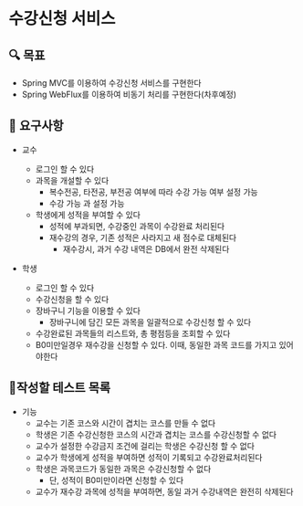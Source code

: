 # 수강신청 서비스 

## 🔍 목표

- Spring MVC를 이용하여 수강신청 서비스를 구현한다
- Spring WebFlux를 이용하여 비동기 처리를 구현한다(차후예정)

## 📮 요구사항
- 교수
  - 로그인 할 수 있다
  - 과목을 개설할 수 있다
    - 복수전공, 타전공, 부전공 여부에 따라 수강 가능 여부 설정 가능
    - 수강 가능 과 설정 가능 
  - 학생에게 성적을 부여할 수 있다
    - 성적에 부과되면, 수강중인 과목이 수강완료 처리된다
    - 재수강의 경우, 기존 성적은 사라지고 새 점수로 대체된다
      - 재수강시, 과거 수강 내역은 DB에서 완전 삭제된다 

- 학생
  - 로그인 할 수 있다
  - 수강신청을 할 수 있다
  - 장바구니 기능을 이용할 수 있다 
    - 장바구니에 담긴 모든 과목을 일괄적으로 수강신청 할 수 있다
  - 수강완료된 과목들의 리스트와, 총 평점등을 조회할 수 있다
  - B0미만일경우 재수강을 신청할 수 있다. 이때, 동일한 과목 코드를 가지고 있어야한다 

## 📃작성할 테스트 목록
- 기능 
  - 교수는 기존 코스와 시간이 겹치는 코스를 만들 수 없다
  - 학생은 기존 수강신청한 코스의 시간과 겹치는 코스를 수강신청할 수 없다
  - 교수가 설정한 수강금지 조건에 걸리는 학생은 수강신청 할 수 없다
  - 교수가 학생에게 성적을 부여하면 성적이 기록되고 수강완료처리된다
  - 학생은 과목코드가 동일한 과목은 수강신청할 수 없다
    - 단, 성적이 B0미만이라면 신청할 수 있다
  - 교수가 재수강 과목에 성적을 부여하면, 동일 과거 수강내역은 완전히 삭제된다
